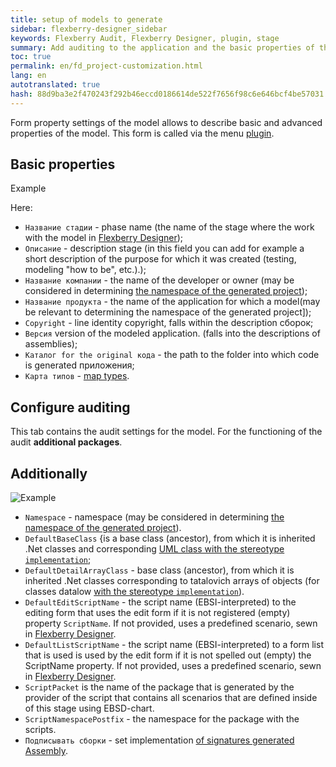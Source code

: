 ```yaml
---
title: setup of models to generate
sidebar: flexberry-designer_sidebar
keywords: Flexberry Audit, Flexberry Designer, plugin, stage
summary: Add auditing to the application and the basic properties of the stage
toc: true
permalink: en/fd_project-customization.html
lang: en
autotranslated: true
hash: 88d9ba3e2f470243f292b46eccd0186614de522f7656f98c6e646bcf4be57031
---
```


Form property settings of the model allows to describe basic and advanced properties of the model. This form is called via the menu [plugin](fo_orm-case-plugin.html).

## Basic properties

Example

Here:

* `Название стадии` - phase name (the name of the stage where the work with the model in [Flexberry Designer](fd_flexberry-designer.html));
* `Описание` - description stage (in this field you can add for example a short description of the purpose for which it was created (testing, modeling "how to be", etc.).);
* `Название компании` - the name of the developer or owner (may be considered in determining [the namespace of the generated project](fo_location-assembly.html));
* `Название продукта` - the name of the application for which a model(may be relevant to determining the namespace of the generated project]);
* `Copyright` - line identity copyright, falls within the description сборок;
* `Версия` version of the modeled application. (falls into the descriptions of assemblies);
* `Каталог for the original кода` - the path to the folder into which code is generated приложения;
* `Карта типов` - [map types](fd_types-map.html).

## Configure auditing

This tab contains the audit settings for the model. For the functioning of the audit __additional packages__.

## Additionally

![Example](/images/pages/products/flexberry-designer/generate/stage-properties-ext.png)

* `Namespace` - namespace (may be considered in determining [the namespace of the generated project](fo_location-assembly.html)).
* `DefaultBaseClass` {is a base class (ancestor), from which it is inherited .Net classes and corresponding [UML class with the stereotype `implementation`](fd_data-classes.html);
* `DefaultDetailArrayClass` - base class (ancestor), from which it is inherited .Net classes corresponding to tatalovich arrays of objects (for classes datalow [with the stereotype `implementation`](fd_data-classes.html)).
* `DefaultEditScriptName` - the script name (EBSI-interpreted) to the editing form that uses the edit form if it is not registered (empty) property `ScriptName`. If not provided, uses a predefined scenario, sewn in [Flexberry Designer](fd_flexberry-designer.html).
* `DefaultListScriptName` - the script name (EBSI-interpreted) to a form list that is used is used by the edit form if it is not spelled out (empty) the ScriptName property. If not provided, uses a predefined scenario, sewn in [Flexberry Designer](fd_flexberry-designer.html).
* `ScriptPacket` is the name of the package that is generated by the provider of the script that contains all scenarios that are defined inside of this stage using EBSD-chart.
* `ScriptNamespacePostfix` - the namespace for the package with the scripts.
* `Подписывать сборки` - set implementation [of signatures generated Assembly](fd_sign-assembly.html).



